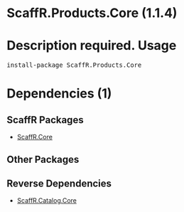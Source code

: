 ﻿ScaffR.Products.Core (1.1.4)
======
Description required.
Usage
======
<pre>install-package ScaffR.Products.Core</pre>
Dependencies (1)
=====

ScaffR Packages
------
* [ScaffR.Core](https://github.com/wcpro/ScaffR/tree/master/src/ScaffR.Core)

Other Packages
------

Reverse Dependencies
-----
* [ScaffR.Catalog.Core](https://github.com/wcpro/ScaffR/tree/master/src/ScaffR.Catalog.Core)
